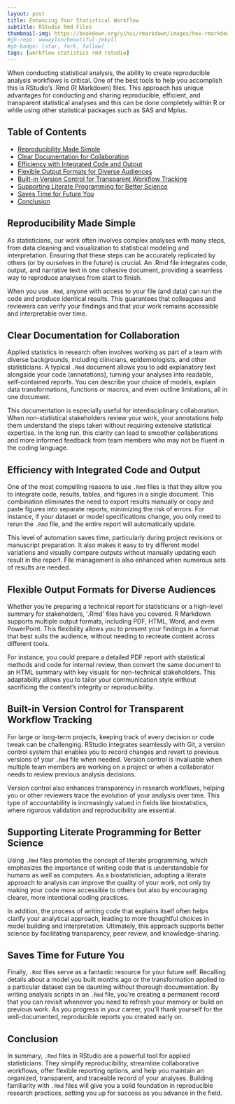 ```yaml
---
layout: post
title: Enhancing Your Statistical Workflow 
subtitle: RStudio Rmd Files
thumbnail-img: https://bookdown.org/yihui/rmarkdown/images/hex-rmarkdown.png
#gh-repo: wwwaylon/beautiful-jekyll
#gh-badge: [star, fork, follow]
tags: [workflow statistics rmd rstudio]
---
```


When conducting statistical analysis, the ability to create reproducible analysis workflows is critical. One of the best tools to help you accomplish this is RStudio’s .Rmd (R Markdown) files. This approach has unique advantages for conducting and sharing reproducible, efficient, and transparent statistical analyses and this can be done completely within R or while using other statistical packages such as SAS and Mplus. 

<h2>Table of Contents</h2>
<nav id="TableOfContents">
<ul>
<li><a href="#reproducibility-made-simple">Reproducibility Made Simple</a></li>
<li><a href="#clear-documentation-for-collaboration">Clear Documentation for Collaboration</a></li>
<li><a href="#efficiency-with-integrated-code-and-output">Efficiency with Integrated Code and Output</a></li>
<li><a href="#flexible-output-formats-for-diverse-audiences">Flexible Output Formats for Diverse Audiences</a></li>
<li><a href="#built-in-version-control-for-transparent-workflow-tracking">Built-in Version Control for Transparent Workflow Tracking</a></li>
<li><a href="#supporting-literate-programming-for-better-science">Supporting Literate Programming for Better Science</a></li>
<li><a href="#saves-time-for-future-you">Saves Time for Future You</a></li>
<li><a href="#conclusion">Conclusion</a></li>
</ul>
</nav>

<h2 id="reproducibility-made-simple">Reproducibility Made Simple</h2>

As statisticians, our work often involves complex analyses with many steps, from data cleaning and visualization to statistical modeling and interpretation. Ensuring that these steps can be accurately replicated by others (or by ourselves in the future) is crucial. An .Rmd file integrates code, output, and narrative text in one cohesive document, providing a seamless way to reproduce analyses from start to finish.

When you use `.Rmd`, anyone with access to your file (and data) can run the code and produce identical results. This guarantees that colleagues and reviewers can verify your findings and that your work remains accessible and interpretable over time.

<h2 id="clear-documentation-for-collaboration">Clear Documentation for Collaboration</h2>

Applied statistics in research often involves working as part of a team with diverse backgrounds, including clinicians, epidemiologists, and other statisticians. A typical `.Rmd` document allows you to add explanatory text alongside your code (annotations), turning your analyses into readable, self-contained reports. You can describe your choice of models, explain data transformations, functions or macros, and even outline limitations, all in one document.

This documentation is especially useful for interdisciplinary collaboration. When non-statistical stakeholders review your work, your annotations help them understand the steps taken without requiring extensive statistical expertise. In the long run, this clarity can lead to smoother collaborations and more informed feedback from team members who may not be fluent in the coding language.

<h2 id="efficiency-with-integrated-code-and-output">Efficiency with Integrated Code and Output</h2>

One of the most compelling reasons to use `.Rmd` files is that they allow you to integrate code, results, tables, and figures in a single document. This combination eliminates the need to export results manually or copy and paste figures into separate reports, minimizing the risk of errors. For instance, if your dataset or model specifications change, you only need to rerun the `.Rmd` file, and the entire report will automatically update.

This level of automation saves time, particularly during project revisions or manuscript preparation. It also makes it easy to try different model variations and visually compare outputs without manually updating each result in the report. File management is also enhanced when numerous sets of results are needed. 

<h2 id="flexible-output-formats-for-diverse-audiences">Flexible Output Formats for Diverse Audiences</h2>

Whether you’re preparing a technical report for statisticians or a high-level summary for stakeholders, '.Rmd' files have you covered. R Markdown supports multiple output formats, including PDF, HTML, Word, and even PowerPoint. This flexibility allows you to present your findings in a format that best suits the audience, without needing to recreate content across different tools.

For instance, you could prepare a detailed PDF report with statistical methods and code for internal review, then convert the same document to an HTML summary with key visuals for non-technical stakeholders. This adaptability allows you to tailor your communication style without sacrificing the content’s integrity or reproducibility.

<h2 id="built-in-version-control-for-transparent-workflow-tracking">Built-in Version Control for Transparent Workflow Tracking</h2>

For large or long-term projects, keeping track of every decision or code tweak can be challenging. RStudio integrates seamlessly with Git, a version control system that enables you to record changes and revert to previous versions of your `.Rmd` file when needed. Version control is invaluable when multiple team members are working on a project or when a collaborator needs to review previous analysis decisions.

Version control also enhances transparency in research workflows, helping you or other reviewers trace the evolution of your analysis over time. This type of accountability is increasingly valued in fields like biostatistics, where rigorous validation and reproducibility are essential.

<h2 id="supporting-literate-programming-for-better-science">Supporting Literate Programming for Better Science</h2>

Using `.Rmd` files promotes the concept of literate programming, which emphasizes the importance of writing code that is understandable for humans as well as computers. As a biostatistician, adopting a literate approach to analysis can improve the quality of your work, not only by making your code more accessible to others but also by encouraging clearer, more intentional coding practices.

In addition, the process of writing code that explains itself often helps clarify your analytical approach, leading to more thoughtful choices in model building and interpretation. Ultimately, this approach supports better science by facilitating transparency, peer review, and knowledge-sharing.

<h2 id="saves-time-for-future-you">Saves Time for Future You</h2>

Finally, `.Rmd` files serve as a fantastic resource for your future self. Recalling details about a model you built months ago or the transformation applied to a particular dataset can be daunting without thorough documentation. By writing analysis scripts in an `.Rmd`  file, you’re creating a permanent record that you can revisit whenever you need to refresh your memory or build on previous work. As you progress in your career, you’ll thank yourself for the well-documented, reproducible reports you created early on.

<h2 id="conclusion">Conclusion</h2>

In summary, `.Rmd` files in RStudio are a powerful tool for applied statisticians. They simplify reproducibility, streamline collaborative workflows, offer flexible reporting options, and help you maintain an organized, transparent, and traceable record of your analyses. Building familiarity with `.Rmd` files will give you a solid foundation in reproducible research practices, setting you up for success as you advance in the field.